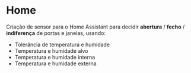 # Home
Criação de sensor para o Home Assistant para decidir **abertura** / **fecho** / **indiferença** de portas e janelas, usando:
  - Tolerância de temperatura e humidade
  - Temperatura e humidade alvo
  - Temperatura e humidade interna
  - Temperatura e humidade externa
